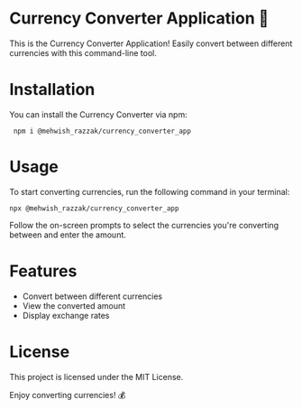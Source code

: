 # Currency Converter Application 💱
This is the Currency Converter Application! Easily convert between different currencies with this command-line tool.

# Installation
You can install the Currency Converter via npm:


     npm i @mehwish_razzak/currency_converter_app


# Usage
To start converting currencies, run the following command in your terminal:


    npx @mehwish_razzak/currency_converter_app


Follow the on-screen prompts to select the currencies you're converting between and enter the amount.

# Features
* Convert between different currencies
* View the converted amount
* Display exchange rates


# License
This project is licensed under the MIT License.





Enjoy converting currencies! 💰